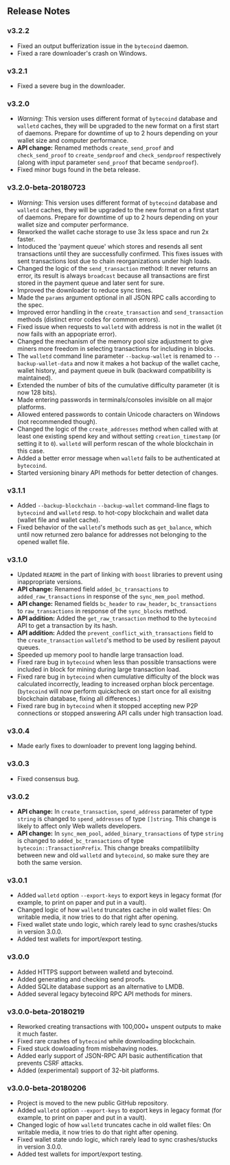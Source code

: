 ## Release Notes

### v3.2.2

- Fixed an output bufferization issue in the `bytecoind` daemon.
- Fixed a rare downloader's crash on Windows.

### v3.2.1

- Fixed a severe bug in the downloader.

### v3.2.0

- *Warning:* This version uses different format of `bytecoind` database and `walletd` caches, they will be upgraded to the new format on a first start of daemons. Prepare for downtime of up to 2 hours depending on your wallet size and computer performance.
- __API change:__ Renamed methods `create_send_proof` and `check_send_proof` to `create_sendproof` and `check_sendproof` respectively (along with input parameter `send_proof` that became `sendproof`).
- Fixed minor bugs found in the beta release.

### v3.2.0-beta-20180723

- *Warning:* This version uses different format of `bytecoind` database and `walletd` caches, they will be upgraded to the new format on a first start of daemons. Prepare for downtime of up to 2 hours depending on your wallet size and computer performance.
- Reworked the wallet cache storage to use 3x less space and run 2x faster.
- Intoduced the 'payment queue' which stores and resends all sent transactions until they are successfully confirmed. This fixes issues with sent transactions lost due to chain reorganizations under high loads.
- Changed the logic of the `send_transaction` method: It never returns an error, its result is always `broadcast` because all transactions are first stored in the payment queue and later sent for sure.
- Improved the downloader to reduce sync times.
- Made the `params` argument optional in all JSON RPC calls according to the spec.
- Improved error handling in the `create_transaction` and `send_transaction` methods (distinct error codes for common errors).
- Fixed issue when requests to `walletd` with address is not in the wallet (it now fails with an appopriate error).
- Changed the mechanism of the memory pool size adjustment to give miners more freedom in selecting transactions for including in blocks.
- The `walletd` command line parameter `--backup-wallet` is renamed to `--backup-wallet-data` and now it makes a hot backup of the wallet cache, wallet history, and payment queue in bulk (backward compatibility is maintained).
- Extended the number of bits of the cumulative difficulty parameter (it is now 128 bits).
- Made entering passwords in terminals/consoles invisible on all major platforms.
- Allowed entered passwords to contain Unicode characters on Windows (not recommended though).
- Changed the logic of the `create_addresses` method when called with at least one existing spend key and without setting `creation_timestamp` (or setting it to `0`). `walletd` will perform rescan of the whole blockchain in this case.
- Added a better error message when `walletd` fails to be authenticated at `bytecoind`.
- Started versioning binary API methods for better detection of changes.

### v3.1.1

- Added `--backup-blockchain` `--backup-wallet` command-line flags to `bytecoind` and `walletd` resp. to hot-copy blockchain and wallet data (wallet file and wallet cache).
- Fixed behavior of the `walletd`'s methods such as `get_balance`, which until now returned zero balance for addresses not belonging to the opened wallet file.

### v3.1.0

- Updated `README` in the part of linking with `boost` libraries to prevent using inappropriate versions.
- __API change:__ Renamed field `added_bc_transactions` to `added_raw_transactions` in response of the `sync_mem_pool` method.
- __API change:__ Renamed fields `bc_header` to `raw_header`, `bc_transactions` to `raw_transactions` in response of the `sync_blocks` method.
- __API addition:__ Added the `get_raw_transaction` method to the `bytecoind` API to get a transaction by its hash.
- __API addition:__ Added the `prevent_conflict_with_transactions` field to the `create_transaction` `walletd`'s method to be used by resilient payout queues.
- Speeded up memory pool to handle large transaction load.
- Fixed rare bug in `bytecoind` when less than possible transactions were included in block for mining during large transaction load.
- Fixed rare bug in `bytecoind` when cumulative difficulty of the block was calculated incorrectly, leading to increased orphan block percentage. (`bytecoind` will now perform quickcheck on start once for all exisitng blockchain database, fixing all differences.)
- Fixed rare bug in `bytecoind` when it stopped accepting new P2P connections or stopped answering API calls under high transaction load.

### v3.0.4

- Made early fixes to downloader to prevent long lagging behind.

### v3.0.3

- Fixed consensus bug.

### v3.0.2

- __API change:__ In `create_transaction`, `spend_address` parameter of type `string` is changed to `spend_addresses` of type `[]string`. This change is likely to affect only Web wallets developers.
- __API change:__ In `sync_mem_pool`, `added_binary_transactions` of type `string` is changed to `added_bc_transactions` of type `bytecoin::TransactionPrefix`. This change breaks compatilibilty between new and old `walletd` and `bytecoind`, so make sure they are both the same version.

### v3.0.1

- Added `walletd` option `--export-keys` to export keys in legacy format (for example, to print on paper and put in a vault).
- Changed logic of how `walletd` truncates cache in old wallet files: On writable media, it now tries to do that right after opening.
- Fixed wallet state undo logic, which rarely lead to sync crashes/stucks in version 3.0.0.
- Added test wallets for import/export testing.

### v3.0.0

- Added HTTPS support between walletd and bytecoind.
- Added generating and checking send proofs.
- Added SQLite database support as an alternative to LMDB.
- Added several legacy bytecoind RPC API methods for miners.

### v3.0.0-beta-20180219

- Reworked creating transactions with 100,000+ unspent outputs to make it much faster.
- Fixed rare crashes of `bytecoind` while downloading blockchain.
- Fixed stuck dowloading from misbehaving nodes.
- Added early support of JSON-RPC API basic authentification that prevents CSRF attacks.
- Added (experimental) support of 32-bit platforms.


### v3.0.0-beta-20180206

- Project is moved to the new public GitHub repository.
- Added `walletd` option `--export-keys` to export keys in legacy format (for example, to print on paper and put in a vault).
- Changed logic of how `walletd` truncates cache in old wallet files: On writable media, it now tries to do that right after opening.
- Fixed wallet state undo logic, which rarely lead to sync crashes/stucks in version 3.0.0.
- Added test wallets for import/export testing.
